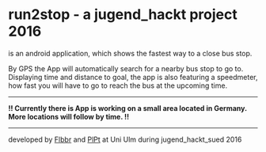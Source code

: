 <h1>run2stop - a jugend_hackt project 2016</h1>
<p>is an android application, which shows the fastest way to a close bus stop.</p>
<p>By GPS the App will automatically search for a nearby bus stop to go to. Displaying time and distance to goal, the app is also featuring a speedmeter, how fast you will have to go to reach the bus at the upcoming time.</p>
<hr>
<p><b>!! Currently there is App is working on a small area located in Germany. More locations will follow by time. !!</b></p>
<hr>
<p>developed by <a href="https://github.com/flbbr">Flbbr</a> and <a href="https://github.com/Plpt">PlPt</a> at Uni Ulm during jugend_hackt_sued 2016</p>
